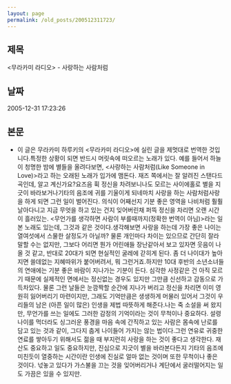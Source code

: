 ```yaml
---
layout: page
permalink: /old_posts/200512311723/
---
```


## 제목
<무라카미 라디오> - 사랑하는 사람처럼

## 날짜
2005-12-31 17:23:26

## 본문
* 이 글은 무라카미 하루키의 <무라카미 라디오>에 실린 글을 제멋대로 번역한 것입니다.특정한 상황이 되면 반드시 머릿속에 떠오르는 노래가 있다. 예를 들어서 하늘이 청명한 밤에 별들을 올려다보면, <사랑하는 사람처럼(Like Someone in Love)>라고 하는 오래된 노래가 입가에 맴돈다. 재즈 쪽에서는 잘 알려진 스탠다드 곡인데, 알고 계신가요?요즈음 휙 정신을 차려보니나도 모르는 사이에홀로 별을 지긋이 바라보거나기타의 음조에 귀를 기울이게 되네마치 사랑을 하는 사람처럼사랑을 하게 되면 그런 일이 벌어진다. 의식이 어째선지 기분 좋은 영역을 나비처럼 훨훨 날아다니고 지금 무엇을 하고 있는 건지 잊어버린채 퍼뜩 정신을 차리면 오랜 시간이 흘러있는. <무언가를 생각하면 사람이 부를때까지(정확한 번역이 아님)>라는 일본 노래도 있는데, 그것과 같은 것이다.생각해보면 사랑을 하는데 가장 좋은 나이는 열여섯에서 스물한 살정도가 아닐까? 물론 개인마다 차이는 있으므로 간단히 잘라말할 수는 없지만, 그보다 어리면 뭔가 어린애들 장난같아서 보고 있자면 웃음이 나올 것 같고, 반대로 20대가 되면 현실적인 굴레에 갇히게 된다. 좀 더 나이대가 높아지면 쓸데없는 지혜따위가 붙어버려서, 뭐 그런거죠.하지만 10대 후반의 소년소녀들의 연애에는 기분 좋은 바람이 지나가는 기분이 든다. 심각한 사정같은 건 아직 모르기 때문에 실제적인 면에서는 정신없는 경우도 있지만 그만큼 신선하고 감동으로 가득차있다. 물론 그런 날들은 눈깜짝할 순간에 지나가 버리고 정신을 차리면 이미 영원히 잃어버리기 마련이지만, 그래도 기억만큼은 생생하게 머물러 있어서 그것이 우리들의 남은 (아픈 일이 많은) 인생을 제법 따뜻하게 해준다.나는 죽 소설을 써 왔지만, 무언가를 쓰는 일에도 그러한 감정의 기억이라는 것이 무척이나 중요하다. 설령 나이를 먹더라도 싱그러운 풍경을 마음 속에 간직하고 있는 사람은 몸속에 난로를 담고 있는 것과 같이, 그다지 춥게 나이들어 가지는 않는 법이다.그런 연유로 귀중한 연료를 쌓아두기 위해서도 젊을 때 부지런히 사랑을 하는 것이 좋다고 생각한다. 재산도 중요하고 일도 중요하지만, 진심으로 지긋이 별을 바라본다든지 기타의 음조에 미친듯이 열중하는 시간이란 인생에 진실로 얼마 없는 것이며 또한 무척이나 좋은 것이다. 넋놓고 있다가 가스불을 끄는 것을 잊어버리거나 계단에서 굴러떨어지는 일도 가끔은 있을 수 있지만.